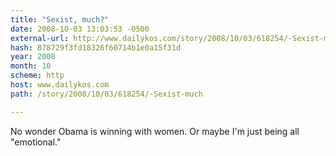```yaml
---
title: "Sexist, much?"
date: 2008-10-03 13:03:53 -0500
external-url: http://www.dailykos.com/story/2008/10/03/618254/-Sexist-much
hash: 878729f3fd18326f60714b1e0a15f31d
year: 2008
month: 10
scheme: http
host: www.dailykos.com
path: /story/2008/10/03/618254/-Sexist-much

---
```


No wonder Obama is winning with women. Or maybe I'm just being all "emotional."
